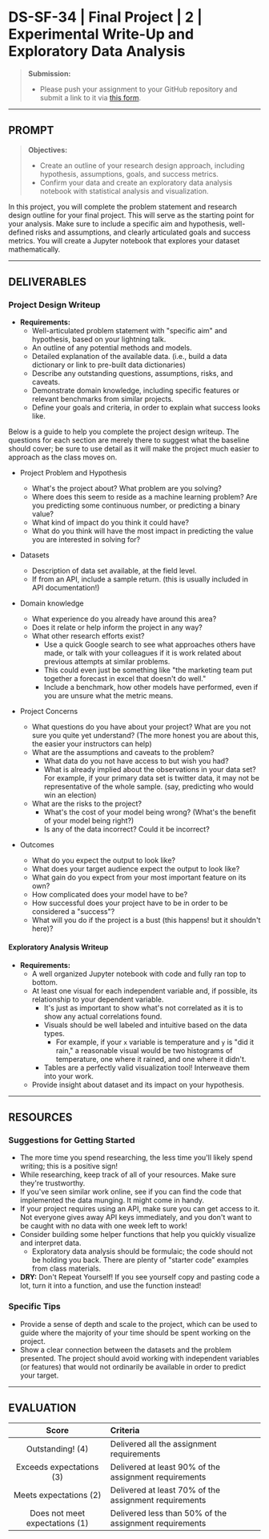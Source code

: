 # DS-SF-34 | Final Project | 2 | Experimental Write-Up and Exploratory Data Analysis

> **Submission:**
>
> - Please push your assignment to your GitHub repository and submit a link to it via [this form](https://docs.google.com/a/paspeur.com/forms/d/e/1FAIpQLSecmVqN6KK4QGtcPz78KxN87KUE03DyXd0mZivZlj7cEaaXWA/viewform).

---

## PROMPT

> **Objectives:**
>
> - Create an outline of your research design approach, including hypothesis, assumptions, goals, and success metrics.
> - Confirm your data and create an exploratory data analysis notebook with statistical analysis and visualization.

In this project, you will complete the problem statement and research design outline for your final project.  This will serve as the starting point for your analysis.  Make sure to include a specific aim and hypothesis, well-defined risks and assumptions, and clearly articulated goals and success metrics.  You will create a Jupyter notebook that explores your dataset mathematically.

---

## DELIVERABLES

### Project Design Writeup

- **Requirements:**
  - Well-articulated problem statement with "specific aim" and hypothesis, based on your lightning talk.
  - An outline of any potential methods and models.
  - Detailed explanation of the available data.  (i.e., build a data dictionary or link to pre-built data dictionaries)
  - Describe any outstanding questions, assumptions, risks, and caveats.
  - Demonstrate domain knowledge, including specific features or relevant benchmarks from similar projects.
  - Define your goals and criteria, in order to explain what success looks like.

Below is a guide to help you complete the project design writeup. The questions for each section are merely there to suggest what the baseline should cover; be sure to use detail as it will make the project much easier to approach as the class moves on.

- Project Problem and Hypothesis
  - What's the project about? What problem are you solving?
  - Where does this seem to reside as a machine learning problem? Are you predicting some continuous number, or predicting a binary value?
  - What kind of impact do you think it could have?
  - What do you think will have the most impact in predicting the value you are interested in solving for?

- Datasets
  - Description of data set available, at the field level.
  - If from an API, include a sample return.  (this is usually included in API documentation!)

- Domain knowledge
  - What experience do you already have around this area?
  - Does it relate or help inform the project in any way?
  - What other research efforts exist?
      - Use a quick Google search to see what approaches others have made, or talk with your colleagues if it is work related about previous attempts at similar problems.
      - This could even just be something like "the marketing team put together a forecast in excel that doesn't do well."
      - Include a benchmark, how other models have performed, even if you are unsure what the metric means.

- Project Concerns
  - What questions do you have about your project?  What are you not sure you quite yet understand?  (The more honest you are about this, the easier your instructors can help)
  - What are the assumptions and caveats to the problem?
      - What data do you not have access to but wish you had?
      - What is already implied about the observations in your data set?  For example, if your primary data set is twitter data, it may not be representative of the whole sample.  (say, predicting who would win an election)
  - What are the risks to the project?
      - What's the cost of your model being wrong?  (What's the benefit of your model being right?)
      - Is any of the data incorrect? Could it be incorrect?

- Outcomes
  - What do you expect the output to look like?
  - What does your target audience expect the output to look like?
  - What gain do you expect from your most important feature on its own?
  - How complicated does your model have to be?
  - How successful does your project have to be in order to be considered a "success"?
  - What will you do if the project is a bust (this happens! but it shouldn't here)?

#### Exploratory Analysis Writeup

- **Requirements:**
  - A well organized Jupyter notebook with code and fully ran top to bottom.
  - At least one visual for each independent variable and, if possible, its relationship to your dependent variable.
    - It's just as important to show what's not correlated as it is to show any actual correlations found.
    - Visuals should be well labeled and intuitive based on the data types.
      - For example, if your `x` variable is temperature and `y` is "did it rain," a reasonable visual would be two histograms of temperature, one where it rained, and one where it didn't.
    - Tables are a perfectly valid visualization tool!  Interweave them into your work.
  - Provide insight about dataset and its impact on your hypothesis.

---

## RESOURCES

### Suggestions for Getting Started

- The more time you spend researching, the less time you'll likely spend writing; this is a positive sign!
- While researching, keep track of all of your resources.  Make sure they're trustworthy.
- If you've seen similar work online, see if you can find the code that implemented the data munging.  It might come in handy.
- If your project requires using an API, make sure you can get access to it.  Not everyone gives away API keys immediately, and you don't want to be caught with no data with one week left to work!
- Consider building some helper functions that help you quickly visualize and interpret data.
   - Exploratory data analysis should be formulaic; the code should not be holding you back.  There are plenty of "starter code" examples from class materials.
- **DRY:** Don't Repeat Yourself!  If you see yourself copy and pasting code a lot, turn it into a function, and use the function instead!

### Specific Tips

- Provide a sense of depth and scale to the project, which can be used to guide where the majority of your time should be spent working on the project.
- Show a clear connection between the datasets and the problem presented.  The project should avoid working with independent variables (or features) that would not ordinarily be available in order to predict your target.

---

## EVALUATION

| Score | Criteria |
|:---:|:---|
| Outstanding! (4) | Delivered all the assignment requirements |
| Exceeds expectations (3) | Delivered at least 90% of the assignment requirements |
| Meets expectations (2) | Delivered at least 70% of the assignment requirements |
| Does not meet expectations (1) | Delivered less than 50% of the assignment requirements |